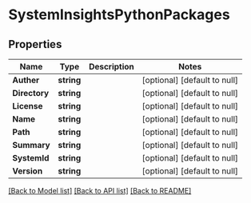 # SystemInsightsPythonPackages

## Properties
Name | Type | Description | Notes
------------ | ------------- | ------------- | -------------
**Auther** | **string** |  | [optional] [default to null]
**Directory** | **string** |  | [optional] [default to null]
**License** | **string** |  | [optional] [default to null]
**Name** | **string** |  | [optional] [default to null]
**Path** | **string** |  | [optional] [default to null]
**Summary** | **string** |  | [optional] [default to null]
**SystemId** | **string** |  | [optional] [default to null]
**Version** | **string** |  | [optional] [default to null]

[[Back to Model list]](../README.md#documentation-for-models) [[Back to API list]](../README.md#documentation-for-api-endpoints) [[Back to README]](../README.md)

